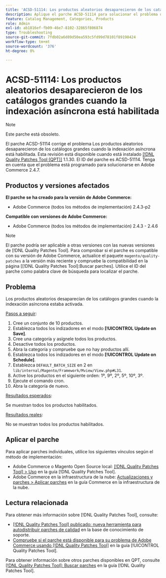 ```yaml
---
title: 'ACSD-51114: Los productos aleatorios desaparecieron de los catálogos grandes cuando la indexación asíncrona está habilitada'
description: Aplique el parche ACSD-51114 para solucionar el problema de Adobe Commerce Los productos aleatorios desaparecieron de los catálogos grandes cuando la indexación asíncrona está habilitada.
feature: Catalog Management, Categories, Products
role: Admin
exl-id: ab1816ef-fb09-46e7-8102-32865f806874
type: Troubleshooting
source-git-commit: 7fdb02a6d89d50ea593c5fd99d78101f89198424
workflow-type: tm+mt
source-wordcount: '376'
ht-degree: 0%

---
```


# ACSD-51114: Los productos aleatorios desaparecieron de los catálogos grandes cuando la indexación asíncrona está habilitada

>[!NOTE]
>
>Este parche está obsoleto.

El parche ACSD-51114 corrige el problema Los productos aleatorios desaparecieron de los catálogos grandes cuando la indexación asíncrona está habilitada. Esta revisión está disponible cuando está instalado [[!DNL Quality Patches Tool (QPT)]](https://experienceleague.adobe.com/es/docs/commerce-operations/tools/quality-patches-tool/quality-patches-tool-to-self-serve-quality-patches) 1.1.30. El ID del parche es ACSD-51114. Tenga en cuenta que el problema está programado para solucionarse en Adobe Commerce 2.4.7.

## Productos y versiones afectados

**El parche se ha creado para la versión de Adobe Commerce:**

* Adobe Commerce (todos los métodos de implementación) 2.4.3-p2

**Compatible con versiones de Adobe Commerce:**

* Adobe Commerce (todos los métodos de implementación) 2.4.3 - 2.4.6

>[!NOTE]
>
>El parche podría ser aplicable a otras versiones con las nuevas versiones de [!DNL Quality Patches Tool]. Para comprobar si el parche es compatible con su versión de Adobe Commerce, actualice el paquete `magento/quality-patches` a la versión más reciente y compruebe la compatibilidad en la página [[!DNL Quality Patches Tool]:Buscar parches]. Utilice el ID del parche como palabra clave de búsqueda para localizar el parche.

## Problema

Los productos aleatorios desaparecían de los catálogos grandes cuando la indexación asíncrona estaba activada.

<u>Pasos a seguir</u>:

1. Cree un conjunto de 10 productos.
1. Establezca todos los indizadores en el modo **[!UICONTROL Update on Save]**.
1. Cree una categoría y asígnele todos los productos.
1. Desactive todos los productos.
1. Abra la categoría y compruebe que no hay productos allí.
1. Establezca todos los indizadores en el modo **[!UICONTROL Update on Schedule]**.
1. Establezca `DEFAULT_BATCH_SIZE` en 2 en `lib/internal/Magento/Framework/Mview/View.php#L31`.
1. Active los productos en el siguiente orden: 1º, 9º, 2º, 5º, 10º, 3º.
1. Ejecute el comando cron.
1. Abra la categoría de nuevo.

<u>Resultados esperados</u>:

Se muestran todos los productos habilitados.

<u>Resultados reales</u>:

No se muestran todos los productos habilitados.

## Aplicar el parche

Para aplicar parches individuales, utilice los siguientes vínculos según el método de implementación:

* Adobe Commerce o Magento Open Source local: [[!DNL Quality Patches Tool] > Uso](/help/tools/quality-patches-tool/usage.md) en la guía [!DNL Quality Patches Tool].
* Adobe Commerce en la infraestructura de la nube: [Actualizaciones y parches > Aplicar parches](https://experienceleague.adobe.com/docs/commerce-cloud-service/user-guide/develop/upgrade/apply-patches.html?lang=es) en la guía Commerce en la infraestructura de la nube.

## Lectura relacionada

Para obtener más información sobre [!DNL Quality Patches Tool], consulte:

* [[!DNL Quality Patches Tool] publicado: nueva herramienta para autodistribuir parches de calidad](https://experienceleague.adobe.com/es/docs/commerce-operations/tools/quality-patches-tool/quality-patches-tool-to-self-serve-quality-patches) en la base de conocimiento de soporte.
* [Compruebe si el parche está disponible para su problema de Adobe Commerce usando [!DNL Quality Patches Tool]](/help/tools/quality-patches-tool/patches-available-in-qpt/check-patch-for-magento-issue-with-magento-quality-patches.md) en la guía [!UICONTROL Quality Patches Tool].


Para obtener información sobre otros parches disponibles en QPT, consulte [[!DNL Quality Patches Tool]: Buscar parches](https://experienceleague.adobe.com/tools/commerce-quality-patches/index.html?lang=es) en la guía [!DNL Quality Patches Tool].
